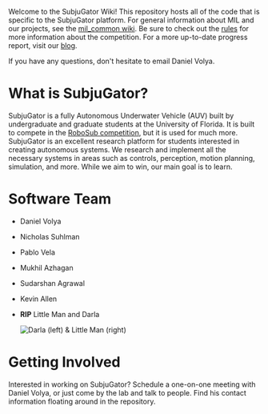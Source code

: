 Welcome to the SubjuGator Wiki! This repository hosts all of the code that is specific to the SubjuGator platform. For general information about MIL and our projects, see the [mil_common wiki](https://github.com/uf-mil/mil_common/wiki). Be sure to check out the [rules](http://www.robonation.org/competition/robosub) for more information about the competition. For a more up-to-date progress report, visit our [blog](https://ci.mil.ufl.edu/blog/).

If you have any questions, don't hesitate to email Daniel Volya.


# What is SubjuGator?

SubjuGator is a fully Autonomous Underwater Vehicle (AUV) built by undergraduate and graduate students at the University of Florida. It is built to compete in the [RoboSub competition](http://www.robonation.org/competition/robosub), but it is used for much more. SubjuGator is an excellent research platform for students interested in creating autonomous systems. We research and implement all the necessary systems in areas such as controls, perception, motion planning, simulation, and more. While we aim to win, our main goal is to learn.


# Software Team
* Daniel Volya

* Nicholas Suhlman

* Pablo Vela

* Mukhil Azhagan

* Sudarshan Agrawal

* Kevin Allen

* **RIP** Little Man and Darla 

    ![Darla (left) & Little Man (right)](http://s31.postimg.org/s370klg23/IMG_20160423_014247.jpg)


# Getting Involved

Interested in working on SubjuGator? Schedule a one-on-one meeting with Daniel Volya, or just come by the lab and talk to people. Find his contact information floating around in the repository.
